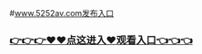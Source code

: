 #www.5252av.com发布入口

<h3 class="heading-element" style="font-size:1.25em;font-weight:var(--base-text-weight-semibold, 600);color:#1F2328;font-family:-apple-system, BlinkMacSystemFont, &quot;background-color:#FFFFFF;">
<a href="https://github.k709.com/?20250328.html" rel="nofollow">👉👉👉&#9829;&#9829;&#28857;&#36825;&#36827;&#20837;&#9829;&#35266;&#30475;&#20837;&#21475;👈👈👈</a>
	<br>


</h3>

